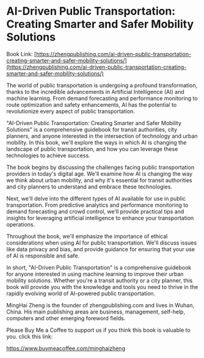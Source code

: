 # AI-Driven Public Transportation: Creating Smarter and Safer Mobility Solutions

Book Link: [https://zhengpublishing.com/ai-driven-public-transportation-creating-smarter-and-safer-mobility-solutions/](https://zhengpublishing.com/ai-driven-public-transportation-creating-smarter-and-safer-mobility-solutions/)

The world of public transportation is undergoing a profound transformation, thanks to the incredible advancements in Artificial Intelligence (AI) and machine learning. From demand forecasting and performance monitoring to route optimization and safety enhancements, AI has the potential to revolutionize every aspect of public transportation.

"AI-Driven Public Transportation: Creating Smarter and Safer Mobility Solutions" is a comprehensive guidebook for transit authorities, city planners, and anyone interested in the intersection of technology and urban mobility. In this book, we'll explore the ways in which AI is changing the landscape of public transportation, and how you can leverage these technologies to achieve success.

The book begins by discussing the challenges facing public transportation providers in today's digital age. We'll examine how AI is changing the way we think about urban mobility, and why it's essential for transit authorities and city planners to understand and embrace these technologies.

Next, we'll delve into the different types of AI available for use in public transportation. From predictive analytics and performance monitoring to demand forecasting and crowd control, we'll provide practical tips and insights for leveraging artificial intelligence to enhance your transportation operations.

Throughout the book, we'll emphasize the importance of ethical considerations when using AI for public transportation. We'll discuss issues like data privacy and bias, and provide guidance for ensuring that your use of AI is responsible and safe.

In short, "AI-Driven Public Transportation" is a comprehensive guidebook for anyone interested in using machine learning to improve their urban mobility solutions. Whether you're a transit authority or a city planner, this book will provide you with the knowledge and tools you need to thrive in the rapidly evolving world of AI-powered public transportation.

MingHai Zheng is the founder of zhengpublishing.com and lives in Wuhan, China. His main publishing areas are business, management, self-help, computers and other emerging foreword fields.

Please Buy Me a Coffee to support us if you think this book is valuable to you. click this link:

https://www.buymeacoffee.com/minghaizheng
